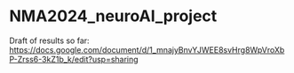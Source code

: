 # NMA2024_neuroAI_project
Draft of results so far: https://docs.google.com/document/d/1_mnajyBnvYJWEE8svHrg8WpVroXbP-Zrss6-3kZ1b_k/edit?usp=sharing
